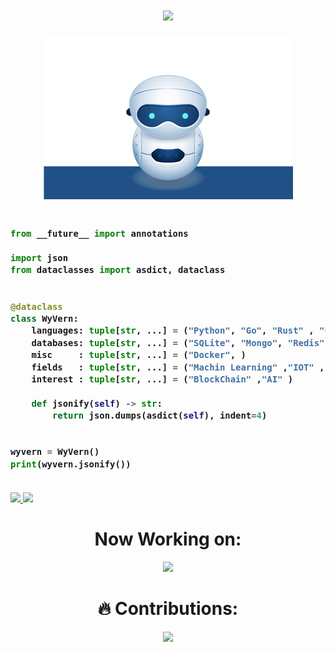 <h1 align="center">
  <a href="https://git.io/typing-svg">
    <img src="https://readme-typing-svg.herokuapp.com/?lines=Hello,+World!;My+name+is+WyVern+.;&center=true&size=27">
  </a>
</h1>

<p align="center">
  <img src="https://github.com/amir-wyvern/amir-wyvern/blob/main/robot.svg">
</p>




<!-- Zero width character is used to put extra blank lines before and after code -->

<h3>
    
```python
​
from __future__ import annotations

import json
from dataclasses import asdict, dataclass


@dataclass
class WyVern:
    languages: tuple[str, ...] = ("Python", "Go", "Rust" , "C")
    databases: tuple[str, ...] = ("SQLite", "Mongo", "Redis")
    misc     : tuple[str, ...] = ("Docker", )
    fields   : tuple[str, ...] = ("Machin Learning" ,"IOT" ,"Web-BackEnd")
    interest : tuple[str, ...] = ("BlockChain" ,"AI" )
  
    def jsonify(self) -> str:
        return json.dumps(asdict(self), indent=4)


wyvern = WyVern()
print(wyvern.jsonify())
​
```
</h3>





<a href="https://github.com/amir-wyvern/github-readme-stats">
    <img src="https://github-readme-stats.vercel.app/api?username=amir-wyvern&include_all_commits=true&count_private=true&show_icons=true&bg_color=0d1117&text_color=FFF&border_color=444" height="165">
</a>
<a href="https://github.com/amir-wyvern/github-readme-stats">
    <img src="https://github-readme-stats.vercel.app/api/top-langs/?username=amir-wyvern&layout=compact&bg_color=0d1117&text_color=FFF&border_color=444"  height="165">
</a>
<br>



<h1 align="center"> Now Working on: </h1>
<p align="center">
  <a href="https://github.com/amir-wyvern/Analysis-Bot">
    <img src="https://github-readme-stats.vercel.app/api/pin/?username=amir-wyvern&repo=Analysis-Bot&bg_color=0d1117&text_color=FFF&border_color=444">
  </a>
</p>



<h1 align="center"> 🔥 Contributions: </h1>
<p align="center">
  <a href="https://github.com/amir-wyvern/github-readme-activity-graph">
    <img src="https://activity-graph.herokuapp.com/graph?username=amir-wyvern&theme=react-dark&hide_border=true">
  </a>
</p>

